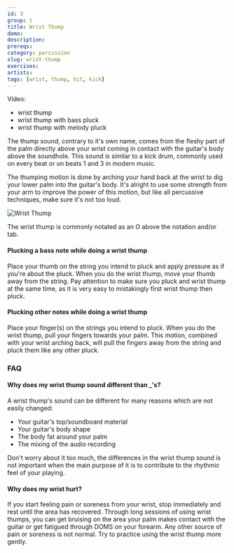 ```yaml
---
id: 3
group: t
title: Wrist Thump
demo: 
description:
prereqs:
category: percussion
slug: wrist-thump
exercises:
artists: 
tags: [wrist, thump, hit, kick]
---
```


Video: 
- wrist thump
- wrist thump with bass pluck
- wrist thump with melody pluck

The thump sound, contrary to it's own name, comes from the fleshy part of the palm directly above your wrist coming in contact with the guitar's body above the soundhole. This sound is similar to a kick drum, commonly used on every beat or on beats 1 and 3 in modern music.

The thumping motion is done by arching your hand back at the wrist to dig your lower palm into the guitar's body. It's alright to use some strength from your arm to improve the power of this motion, but like all percussive techniques, make sure it's not too loud.

![Wrist Thump]()

The wrist thump is commonly notated as an O above the notation and/or tab.

#### Plucking a bass note while doing a wrist thump

Place your thumb on the string you intend to pluck and apply pressure as if you're about the pluck. When you do the wrist thump, move your thumb away from the string. Pay attention to make sure you pluck and wrist thump at the same time, as it is very easy to mistakingly first wrist thump then pluck.

#### Plucking other notes while doing a wrist thump

Place your finger(s) on the strings you intend to pluck. When you do the wrist thump, pull your fingers towards your palm. This motion, combined with your wrist arching back, will pull the fingers away from the string and pluck them like any other pluck.

### FAQ

#### Why does my wrist thump sound different than _'s?

A wrist thump's sound can be different for many reasons which are not easily changed:

- Your guitar's top/soundboard material
- Your guitar's body shape
- The body fat around your palm
- The <span class="tt" data-tip="post processing / editing of an audio track">mixing</span> of the audio recording

Don't worry about it too much, the differences in the wrist thump sound is not important when the main purpose of it is to contribute to the rhythmic feel of your playing.

#### Why does my wrist hurt?

If you start feeling pain or soreness from your wrist, stop immediately and rest until the area has recovered. Through long sessions of using wrist thumps, you can get bruising on the area your palm makes contact with the guitar or get fatigued through <span class="tt" data-tip="delayed onset muscle soreness">DOMS</span> on your forearm. Any other source of pain or soreness is not normal. Try to practice using the wrist thump more gently. 